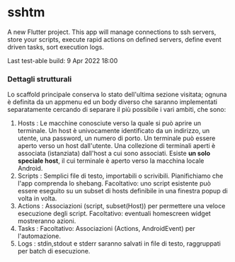 # sshtm

A new Flutter project. This app will manage connections to ssh servers, store your scripts, execute rapid actions on defined servers, define event driven tasks, sort execution logs. 

Last test-able build: 9  Apr 2022 18:00


### Dettagli strutturali

Lo scaffold principale conserva lo stato dell'ultima sezione visitata; ognuna è definita da un appmenu ed un body diverso che saranno implementati separatamente cercando di separare il più possibile i vari ambiti, che sono:

1. Hosts : Le macchine conosciute verso la quale si può aprire un terminale. Un host è univocamente identificato da un indirizzo, un utente, una password, un numero di porto. Un terminale può essere aperto verso un host dall'utente. Una collezione di terminali aperti è associata (istanziata) dall'host a cui sono associati. Esiste **un solo speciale host**, il cui terminale è aperto verso la macchina locale Android.
2. Scripts : Semplici file di testo, importabili o scrivibili. Pianifichiamo che l'app comprenda lo shebang. Facoltativo: uno script esistente può essere eseguito su un subset di hosts definibile in una finestra popup di volta in volta.
3. Actions : Associazioni (script, subset(Host)) per permettere una veloce esecuzione degli script. Facoltativo: eventuali homescreen widget mostreranno azioni.
4. Tasks : Facoltativo: Associazioni (Actions, AndroidEvent) per l'automazione.
5. Logs : stdin,stdout e stderr saranno salvati in file di testo, raggruppati per batch di esecuzione.
